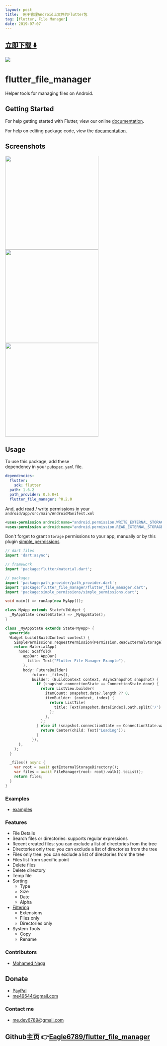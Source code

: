 ```yaml
---
layout: post
title:  用于管理Android上文件的Flutter包
tag: [flutter, File Manager]
date: 2019-07-07
---
```


 


## [立即下载 ️⬇️ ](https://codeload.github.com/Eagle6789/flutter_file_manager/zip/master) 


 
![](https://flutterawesome.com/content/images/2019/05/flutter_file_manager.jpg)
 
>
> 
>

 
# flutter_file_manager

Helper tools for managing files on Android.

## Getting Started

For help getting started with Flutter, view our online [documentation](https://flutter.io/).

For help on editing package code, view the [documentation](https://flutter.io/developing-packages/).

## Screenshots

<p>
  <img src="https://github.com/Eagle6789/flutter_file_manager/raw/master/screenshots/permission.jpg" height="300em"/>
  <img src="https://github.com/Eagle6789/flutter_file_manager/blob/master/screenshots/filtering_example.png?raw=true" height="300em" />
  <img src="https://github.com/Eagle6789/flutter_file_manager/raw/master/screenshots/details.jpg" height="300em" />
</p>

## Usage

To use this package, add these  
dependency in your `pubspec.yaml`  file.

```yaml
dependencies:
  flutter:
    sdk: flutter
  path: 1.6.2
  path_provider: 0.5.0+1
  flutter_file_manager: ^0.2.0
```

And, add read / write permissions in your
`android/app/src/main/AndroidManifest.xml`

````xml
<uses-permission android:name="android.permission.WRITE_EXTERNAL_STORAGE"/>
<uses-permission android:name="android.permission.READ_EXTERNAL_STORAGE"/>
````

Don't forget to grant `Storage` permissions to your app, manually or by this plugin [simple_permissions](https://pub.dartlang.org/packages/simple_permissions)

```dart
// dart files
import 'dart:async';

// framework
import 'package:flutter/material.dart';

// packages
import 'package:path_provider/path_provider.dart';
import 'package:flutter_file_manager/flutter_file_manager.dart';
import 'package:simple_permissions/simple_permissions.dart';

void main() => runApp(new MyApp());

class MyApp extends StatefulWidget {
  _MyAppState createState() => _MyAppState();
}

class _MyAppState extends State<MyApp> {
  @override
  Widget build(BuildContext context) {
    SimplePermissions.requestPermission(Permission.ReadExternalStorage);
    return MaterialApp(
      home: Scaffold(
        appBar: AppBar(
          title: Text("Flutter File Manager Example"),
        ),
        body: FutureBuilder(
            future: _files(),
            builder: (BuildContext context, AsyncSnapshot snapshot) {
              if (snapshot.connectionState == ConnectionState.done) {
                return ListView.builder(
                  itemCount: snapshot.data?.length ?? 0,
                  itemBuilder: (context, index) {
                    return ListTile(
                      title: Text(snapshot.data[index].path.split('/').last),
                    );
                  },
                );
              } else if (snapshot.connectionState == ConnectionState.waiting) {
                return Center(child: Text("Loading"));
              }
            }),
      ),
    );
  }

  _files() async {
    var root = await getExternalStorageDirectory();
    var files = await FileManager(root: root).walk().toList();
    return files;
  }
}

```

### Examples

* [examples](https://github.com/Eagle6789/flutter_file_manager/tree/master/example/lib)

### Features

* File Details
* Search files or directories: supports regular expressions
* Recent created files: you can exclude a list of directories from the tree 
* Directories only tree: you can exclude a list of directories from the tree
* Files only tree: you can exclude a list of directories from the tree
* Files list from specific point
* Delete files
* Delete directory
* Temp file
* Sorting
  * Type
  * Size
  * Date
  * Alpha
* [Filtering](https://github.com/Eagle6789/flutter_file_manager/blob/master/example/lib/filtering_example.dart)
  * Extensions
  * Files only
  * Directories only
* System Tools
  * Copy
  * Rename

### Contributors

* [Mohamed Naga](https://github.com/eagle6789)

## Donate

* [PayPal](https://www.paypal.me/eagle6789)
* me49544@gmail.com

### Contact me

* me.dev6789@gmail.com

## Github主页 👉[Eagle6789/flutter_file_manager](http://github.com/Eagle6789/flutter_file_manager)